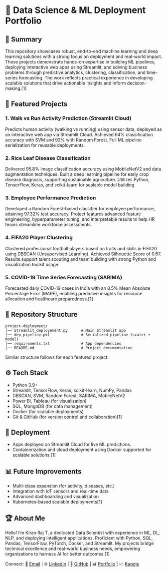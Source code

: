 # 🚀 Data Science & ML Deployment Portfolio

## 📌 Summary
This repository showcases robust, end-to-end machine learning and deep learning solutions with a strong focus on deployment and real-world impact. These projects demonstrate hands-on expertise in building ML pipelines, deploying interactive web apps using Streamlit, and solving business problems through predictive analytics, clustering, classification, and time-series forecasting. The work reflects practical experience in developing scalable solutions that drive actionable insights and inform decision-making.[1]

## 🧠 Featured Projects

### 1. Walk vs Run Activity Prediction (Streamlit Cloud)
Predicts human activity (walking vs running) using sensor data, deployed as an interactive web app via Streamlit Cloud. Achieved 94% classification accuracy with SVM and 92% with Random Forest. Full ML pipeline serialization for reusable deployments.

### 2. Rice Leaf Disease Classification
Delivered 95.8% image classification accuracy using MobileNetV2 and data augmentation techniques. Built a deep learning pipeline for early crop disease diagnosis, supporting sustainable agriculture. Utilizes Python, TensorFlow, Keras, and scikit-learn for scalable model building.

### 3. Employee Performance Prediction
Developed a Random Forest-based classifier for employee performance, attaining 97.32% test accuracy. Project features advanced feature engineering, hyperparameter tuning, and interpretable results to help HR teams streamline workforce assessments.

### 4. FIFA20 Player Clustering
Clustered professional football players based on traits and skills in FIFA20 using DBSCAN (Unsupervised Learning). Achieved Silhouette Score of 0.67. Results support talent scouting and team building with strong Python and visualization toolkit usage.

### 5. COVID-19 Time Series Forecasting (SARIMA)
Forecasted daily COVID-19 cases in India with an 8.5% Mean Absolute Percentage Error (MAPE), enabling predictive insights for resource allocation and healthcare preparedness.[1]

## 📂 Repository Structure
```
project-deployment/
│── Streamlit_deployement.py      # Main Streamlit app
│── dep_pipeline.pkl              # Serialized pipeline (scaler + model)
│── requirements.txt              # App dependencies
│── README.md                     # Project documentation
```
Similar structure follows for each featured project.

## ⚙️ Tech Stack
- Python 3.9+
- Streamlit, TensorFlow, Keras, scikit-learn, NumPy, Pandas
- DBSCAN, SVM, Random Forest, SARIMA, MobileNetV2
- Power BI, Tableau (for visualization)
- SQL, MongoDB (for data management)
- Docker (for scalable deployments)
- Git & GitHub (for version control and collaboration)[1]

## 🚀 Deployment
- Apps deployed on Streamlit Cloud for live ML predictions.
- Containerization and cloud deployment using Docker supported for scalable solutions.[1]

## 📊 Future Improvements
- Multi-class expansion (for activity, diseases, etc.)
- Integration with IoT sensors and real-time data
- Advanced dashboarding and visualization
- Kubernetes-based scalable deployments[1]

## 🏆 About Me
Hello! I’m Kiran Raj T, a dedicated Data Scientist with experience in ML, DL, NLP, and deploying intelligent applications. Proficient with Python, SQL, Pandas, TensorFlow, PyTorch, Docker, and Streamlit. My projects bridge technical excellence and real-world business needs, empowering organizations to harness AI for better outcomes.[1]

Connect: 📧 [Email](mailto:kiranraj0660@gmail.com) | 🌐 [LinkedIn](https://www.linkedin.com/in/kiran-raj-b1b724345) | 🐙 [GitHub](https://github.com/Kiranraj28) | 📊 [Portfolio](https://kiranrajportfolio.netlify.app) | 📈 [Kaggle](https://www.kaggle.com/kiranrajt)


